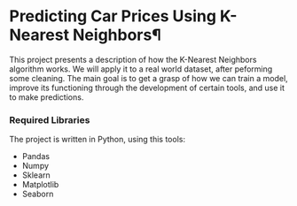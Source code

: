 # Predicting Car Prices Using K-Nearest Neighbors¶
This project presents a description of how the K-Nearest Neighbors algorithm works. We will apply it to a real world dataset, after peforming some cleaning.
The main goal is to get a grasp of how we can train a model, improve its functioning through the development of certain tools, and use it to make predictions.

### Required Libraries
The project is written in Python, using this tools:
- Pandas
- Numpy
- Sklearn
- Matplotlib
- Seaborn
